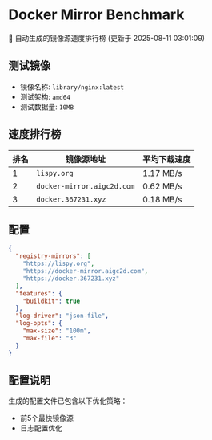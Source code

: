 # Docker Mirror Benchmark

🚀 自动生成的镜像源速度排行榜 (更新于 2025-08-11 03:01:09)

## 测试镜像
- 镜像名称: `library/nginx:latest`
- 测试架构: `amd64`
- 测试数据量: `10MB`

## 速度排行榜
| 排名 | 镜像源地址 | 平均下载速度 |
|------|------------|--------------|
| 1 | `lispy.org` | 1.17 MB/s |
| 2 | `docker-mirror.aigc2d.com` | 0.62 MB/s |
| 3 | `docker.367231.xyz` | 0.18 MB/s |

## 配置

```json
{
  "registry-mirrors": [
    "https://lispy.org",
    "https://docker-mirror.aigc2d.com",
    "https://docker.367231.xyz"
  ],
  "features": {
    "buildkit": true
  },
  "log-driver": "json-file",
  "log-opts": {
    "max-size": "100m",
    "max-file": "3"
  }
}
```

## 配置说明
生成的配置文件已包含以下优化策略：
- 前5个最快镜像源
- 日志配置优化

